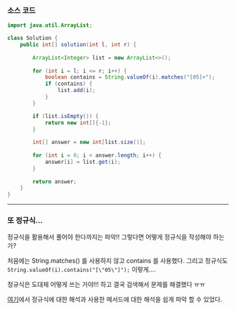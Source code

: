 ### 소스 코드

```java
import java.util.ArrayList;

class Solution {
    public int[] solution(int l, int r) {
        
        ArrayList<Integer> list = new ArrayList<>();
        
        for (int i = l; i <= r; i++) {
            boolean contains = String.valueOf(i).matches("[05]+");
            if (contains) {
                list.add(i);
            }
        }

        if (list.isEmpty()) {
            return new int[]{-1};
        }
        
        int[] answer = new int[list.size()];
        
        for (int i = 0; i < answer.length; i++) {
            answer[i] = list.get(i);
        }
        
        return answer;
    }
}
```

---

### 또 정규식...

정규식을 활용해서 풀어야 한다까지는 파악!! 그렇다면 어떻게 정규식을 작성해야 하는가?

처음에는 String.matches() 를 사용하지 않고 contains 를 사용했다. 그리고 정규식도 `String.valueOf(i).contains("[\"05\"]");` 이렇게.... 

정규식은 도대체 어떻게 쓰는 거야!!! 하고 결국 검색해서 문제를 해결했다 ㅠㅠ 

[여기](https://megak.tistory.com/158)에서 정규식에 대한 해석과 사용한 메서드에 대한 해석을 쉽게 파악 할 수 있었다.

